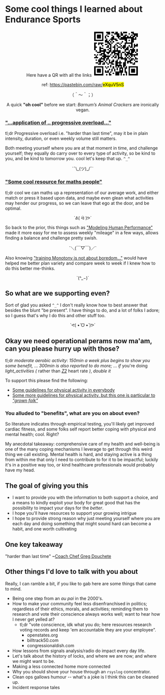# Some cool things I learned about Endurance Sports

<center>
Here have a QR with all the links


<img src="qr.png" width="150" style="image-rendering:pixelated;">


ref: https://pastebin.com/raw/<mark>eXquV5nS</mark>


（＾～＾；）


A quick **"oh cool"** before we start:
_Barnum’s Animal Crackers_ are ironically vegan.


</center>


### ["...application of .. progressive overload..."](https://www.ncbi.nlm.nih.gov/pmc/articles/PMC7425879/)

tl;dr Progressive overload i.e. "harder than last time", may it be in plain intensity,
duration, or even weekly volume still matters.

Both meeting yourself where you are at that moment in time, and challenge
yourself; they equally do carry over to every type of activity, so be kind to
you, and be kind to tomorrow you. cool let's keep that up. `^_^`

<center>
`¯\_(ツ)_/¯`
</center>


### ["Some cool resource for maths people"](https://fellrnr.com/wiki/Main_Page)

tl;dr cool we can maths up a representation of our average
work, and either match or press it based upon data, and maybe even glean what
activities may hender our progress, so we can leave that ego at the door, and
be optimal.

<center>
`ᕕ( ᐛ )ᕗ`
</center>

So back to the prior, this things such as ["Modeling Human Performance"](https://fellrnr.com/wiki/Modeling_Human_Performance)
made it more easy for me to assess weekly "mileage" in a few ways, allows
finding a balance and challenge pretty swish.

<center>
`＼(￣▽￣)／`
</center>

Also knowing ["training Monotony is not about boredom..."](https://fellrnr.com/wiki/Training_Monotony)
would have helped me better plan variety and compare week to week if I knew how to do this better me-thinks.

<center>
`(^_−)`
</center>

## So what are we supporting even?

Sort of glad you asked `^_^` I don't really know how to best answer that besides
the blunt "be present". I have things to do, and a lot of folks I adore; so I
guess that's why I do this and other stuff too.

<center>
`ᕙ( •̀ ᗜ •́ )ᕗ`
</center>

## Okay we need operational perams now ma'am, can you please hurry up with those?

tl;dr _moderate aerobic activity_: _150min a week plus begins to show you some benefit,_ ... _300min is also reported to do more;_ ... _if_ you're doing _light_activities_ _(_ rather than _[Z2](https://www.heart.org/en/healthy-living/fitness/fitness-basics/target-heart-rates)_ heart rate _)_, _double it_

To support this please find the following:

* [Some guidelines for physical activity in everybody](https://www.heart.org/en/healthy-living/fitness/fitness-basics/aha-recs-for-physical-activity-in-adults)
* [Some more guidelines for physical activity, but this one is particular to _"grown folk"_](https://www.nhs.uk/live-well/exercise/exercise-guidelines/physical-activity-guidelines-for-adults-aged-19-to-64/)

### You alluded to "benefits", what are you on about even?

So literature indicates through empirical testing, you'll likely get improved
cardiac fitness, and some folks self report better coping with physical and mental
health; cool. Right?

My anecdotal takeaway: comprehensive care of my health and well-being is one of
the many coping mechanisms I leverage to get through this weird thing we call
existing. Mental health is hard, and staying active is a thing from within me
that only I need to contribute to for it to be impactful; luckily it's in a
positive way too, or kind healthcare professionals would probably have my head.

## The goal of giving you this

* I want to provide you with the information to both support a choice, and a
    means to kindly exploit your body for great good that has the possibility to
    impact your days for the _better_.
* I hope you'll have resources to support your growing intrigue
* I hope to provide strong reason why just meeting yourself where you are each
    day and doing something that might sound hard can become a habit, and one
    worth cultivating

## One key takeaway

"harder than last time"
~[Coach Chef Greg Douchete](https://www.youtube.com/watch?v=vKMzEQ0lBmg)


## Other things I'd love to talk with you about

Really, I can ramble a bit, if you like to gab here are some things that came to
mind.

* Being one step from an _au pai_ in the 2000's.
* How to make your community feel less disenfranchised in politics; regardless of
    their ethics, morals, and activities; reminding them to research and vote
    their conscience always works well; want to hear how I never get  yelled
    at?
    * tl;dr "vote conscience, idk what you do; here resources research
        voting records and keep 'em accountable they are your employee".
        * openstates.org
        * billtrack50.com
        * congressionaldish.com
* How lessons from signals analysis/radio do impact every day life.
* Let's talk about the history of locks, and where we are now; and where we might
    want to be.
* Making a less connected home more connected
* Why you should shove your house through an `rsyslog` concentrator.
* Clean ops gallows humour -- what's a joke is I think this can be cleaned up.
* Incident response tales


